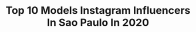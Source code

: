 ---
title: Top 10 Models Instagram Influencers In Sao Paulo In 2020
description: >-
  Find top models Instagram influencers in Sao Paulo in 2020. Most popular hashtags: #love #model #saopaulo.
platform: Instagram
hits: 411
text_top: Identify the top-rated Instagram influencers on inBeat.
text_bottom: inBeat has 411 Instagram influencers like this in Sao Paulo, Brazil for you to pitch.
profiles:
  - username: "ronyhernandes"
    fullname: >-
      Rony Hernandes
    bio: >-
      photographer • creative director • model são paulo - sp - brazil @ronyhernandes • @estudio.ser
    location: "Brazil"
    followers: 38964
    engagement: 522
    commentsToLikes: 0.011264
    id: ck5zu5igo1pv00i14agiz35lq
    verified: false
    hashtags: ""
  - username: "julianagomes"
    fullname: >-
      Juliana Gomes Stocco
    bio: >-
      🌙✨ • Ballerina • Model • Fashion designer • @sodancabrasil Ambassador and Model. São Paulo, Brazil.
    location: "Brazil"
    followers: 10671
    engagement: 689
    commentsToLikes: 0.026261
    id: ck55jccdswqul0i110a5y27hw
    verified: false
    hashtags: "#pointeshoes, #danc, #balletdancer, #sodanc"
  - username: "laispaggiaro"
    fullname: >-
      Lais Paggiaro | Plus Size
    bio: >-
      Modelo Plus Size Plus model São Paulo 2018 👑 Body positive, Auto estima e inspirações de looks 😉
    location: "Brazil"
    followers: 12026
    engagement: 160
    commentsToLikes: 0.061807
    id: ck8tasghvsvhm0j7820zjs3cn
    verified: false
    hashtags: "#plussize, #semijoias, #ruivas, #ensaiofotografico"
  - username: "viniciustomazsouza"
    fullname: >-
      Vinicius Tomaz
    bio: >-
      24 anos #sagitario São Paulo
    location: "Brazil"
    followers: 10817
    engagement: 915
    commentsToLikes: 0.023898
    id: ck8t33xnt1rca0j78a9lnx66p
    verified: false
    hashtags: "#gaycouple, #man, #instagram, #pic"
  - username: "phamellabottoni"
    fullname: >-
      Pham
    bio: >-
      SP modelo fotográfica jobs/parcerias | direct 💛 enfermagem 3/10 ✨ Embaixadora - @equipeconnection
    location: "Brazil"
    followers: 7550
    engagement: 844
    commentsToLikes: 0.042465
    id: ck8t5m77nahxq0j7840s0xndh
    verified: false
    hashtags: "#modelo, #castingmodel, #brecho, #casting"
  - username: "pollymcosta"
    fullname: >-
      Polly Mendonça
    bio: >-
      Brazilian Model 🇪🇸 Madrid | 🇧🇷 São Paulo @alluremgt
    location: "Brazil"
    followers: 55620
    engagement: 323
    commentsToLikes: 0.023420
    id: ck5bv0zsiism40i1108lyol01
    verified: false
    hashtags: "#boy, #whileworking, #palmiebombs, #littlesister"
  - username: "shady_jordan"
    fullname: >-
      SHADY JORDAN
    bio: >-
      CHINA DOLL • wigmaker • hairstylist • model • 📍são paulo
    location: "Brazil"
    followers: 12354
    engagement: 629
    commentsToLikes: 0.066796
    id: ck136xmw68rkz0i19yojvr7v0
    verified: false
    hashtags: "#shadyjordan, #halloween, #photoshoot, #asian"
  - username: "rodrigowm"
    fullname: >-
      RODRIGO MALAFAIA
    bio: >-
      Brazilian Model 📍 São Paulo 📩rodrigowmassessoria@gmail.com CEO @umparonline 👨🏻‍🤝‍👨🏼 sʜᴏᴘ ɴᴏᴡ ⇩︎
    location: "Brazil"
    followers: 425767
    engagement: 245
    commentsToLikes: 0.042612
    id: ck5ckahtawh540i11x773rxq0
    verified: true
    hashtags: "#tbt, #vemprabio, #sextou"
  - username: "duda.kern"
    fullname: >-
      MARIA EDUARDA KERN 🐆
    bio: >-
      Made in FLN | Based in SP 📍 rep. by @joymodel and @a.d.models (sc)
    location: "Brazil"
    followers: 37633
    engagement: 552
    commentsToLikes: 0.063321
    id: ck137hc2jbjn70i19prmgbpz7
    verified: false
    hashtags: "#work, #model, #comingsoon, #saopaulo"
  - username: "trigemeas_dantas_fitness_"
    fullname: >-
      Trigêmeas Dantas
    bio: >-
      Atletas 🥇 Empreendedoras 💼 Influenciadoras Seguidoras de Jesus 🕊 Donas da @three_diamonds_lingerie e @sweetpiecedoces
    location: "Brazil"
    followers: 23892
    engagement: 70
    commentsToLikes: 0.090088
    id: ck6u07hxye1t70j71j1uftbhj
    verified: false
    hashtags: "#cool, #sisters, #girls, #triplets"
---